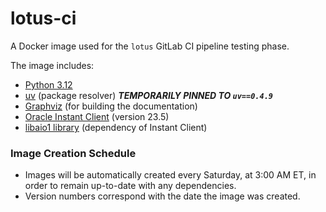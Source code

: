 # lotus-ci

A Docker image used for the `lotus` GitLab CI pipeline testing phase. 

The image includes:

* [Python 3.12](https://hub.docker.com/_/python)
* [uv](https://github.com/astral-sh/uv) (package resolver) ***TEMPORARILY PINNED TO `uv==0.4.9`***
* [Graphviz](https://packages.debian.org/bookworm/graphviz) (for building the documentation)
* [Oracle Instant Client](https://www.oracle.com/database/technologies/instant-client/linux-x86-64-downloads.html) (version 23.5)
* [libaio1 library](https://packages.debian.org/bookworm/libaio1) (dependency of Instant Client)

### Image Creation Schedule

* Images will be automatically created every Saturday, at 3:00 AM ET, in order to remain up-to-date with any dependencies.
* Version numbers correspond with the date the image was created.  
